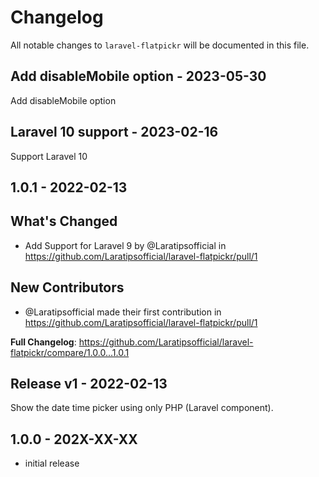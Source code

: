 # Changelog

All notable changes to `laravel-flatpickr` will be documented in this file.

## Add disableMobile option - 2023-05-30

Add disableMobile option

## Laravel 10 support - 2023-02-16

Support Laravel 10

## 1.0.1 - 2022-02-13

## What's Changed

- Add Support for Laravel 9 by @Laratipsofficial in https://github.com/Laratipsofficial/laravel-flatpickr/pull/1

## New Contributors

- @Laratipsofficial made their first contribution in https://github.com/Laratipsofficial/laravel-flatpickr/pull/1

**Full Changelog**: https://github.com/Laratipsofficial/laravel-flatpickr/compare/1.0.0...1.0.1

## Release v1 - 2022-02-13

Show the date time picker using only PHP (Laravel component).

## 1.0.0 - 202X-XX-XX

- initial release

